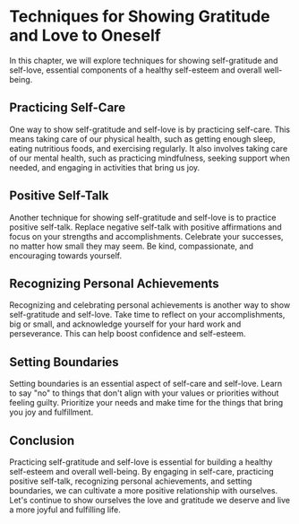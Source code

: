 Techniques for Showing Gratitude and Love to Oneself
========================================================================================================

In this chapter, we will explore techniques for showing self-gratitude and self-love, essential components of a healthy self-esteem and overall well-being.

Practicing Self-Care
--------------------

One way to show self-gratitude and self-love is by practicing self-care. This means taking care of our physical health, such as getting enough sleep, eating nutritious foods, and exercising regularly. It also involves taking care of our mental health, such as practicing mindfulness, seeking support when needed, and engaging in activities that bring us joy.

Positive Self-Talk
------------------

Another technique for showing self-gratitude and self-love is to practice positive self-talk. Replace negative self-talk with positive affirmations and focus on your strengths and accomplishments. Celebrate your successes, no matter how small they may seem. Be kind, compassionate, and encouraging towards yourself.

Recognizing Personal Achievements
---------------------------------

Recognizing and celebrating personal achievements is another way to show self-gratitude and self-love. Take time to reflect on your accomplishments, big or small, and acknowledge yourself for your hard work and perseverance. This can help boost confidence and self-esteem.

Setting Boundaries
------------------

Setting boundaries is an essential aspect of self-care and self-love. Learn to say "no" to things that don't align with your values or priorities without feeling guilty. Prioritize your needs and make time for the things that bring you joy and fulfillment.

Conclusion
----------

Practicing self-gratitude and self-love is essential for building a healthy self-esteem and overall well-being. By engaging in self-care, practicing positive self-talk, recognizing personal achievements, and setting boundaries, we can cultivate a more positive relationship with ourselves. Let's continue to show ourselves the love and gratitude we deserve and live a more joyful and fulfilling life.
